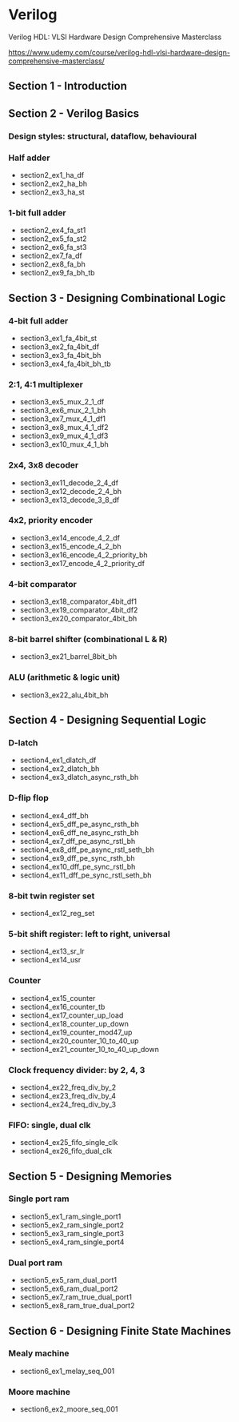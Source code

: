 # Verilog

Verilog HDL: VLSI Hardware Design Comprehensive Masterclass

https://www.udemy.com/course/verilog-hdl-vlsi-hardware-design-comprehensive-masterclass/

## Section 1 - Introduction

## Section 2 - Verilog Basics
### Design styles: structural, dataflow, behavioural
### Half adder
  - section2_ex1_ha_df
  - section2_ex2_ha_bh
  - section2_ex3_ha_st
### 1-bit full adder
  - section2_ex4_fa_st1
  - section2_ex5_fa_st2
  - section2_ex6_fa_st3
  - section2_ex7_fa_df
  - section2_ex8_fa_bh
  - section2_ex9_fa_bh_tb

## Section 3 - Designing Combinational Logic
### 4-bit full adder
  - section3_ex1_fa_4bit_st
  - section3_ex2_fa_4bit_df
  - section3_ex3_fa_4bit_bh
  - section3_ex4_fa_4bit_bh_tb
### 2:1, 4:1 multiplexer
  - section3_ex5_mux_2_1_df
  - section3_ex6_mux_2_1_bh
  - section3_ex7_mux_4_1_df1
  - section3_ex8_mux_4_1_df2
  - section3_ex9_mux_4_1_df3
  - section3_ex10_mux_4_1_bh
### 2x4, 3x8 decoder
  - section3_ex11_decode_2_4_df
  - section3_ex12_decode_2_4_bh
  - section3_ex13_decode_3_8_df
### 4x2, priority encoder
  - section3_ex14_encode_4_2_df
  - section3_ex15_encode_4_2_bh
  - section3_ex16_encode_4_2_priority_bh
  - section3_ex17_encode_4_2_priority_df
### 4-bit comparator
  - section3_ex18_comparator_4bit_df1
  - section3_ex19_comparator_4bit_df2
  - section3_ex20_comparator_4bit_bh
### 8-bit barrel shifter (combinational L & R)
  - section3_ex21_barrel_8bit_bh
### ALU (arithmetic & logic unit)
  - section3_ex22_alu_4bit_bh

## Section 4 - Designing Sequential Logic
### D-latch
- section4_ex1_dlatch_df
- section4_ex2_dlatch_bh
- section4_ex3_dlatch_async_rsth_bh
### D-flip flop
- section4_ex4_dff_bh
- section4_ex5_dff_pe_async_rsth_bh
- section4_ex6_dff_ne_async_rsth_bh
- section4_ex7_dff_pe_async_rstl_bh
- section4_ex8_dff_pe_async_rstl_seth_bh
- section4_ex9_dff_pe_sync_rsth_bh
- section4_ex10_dff_pe_sync_rstl_bh
- section4_ex11_dff_pe_sync_rstl_seth_bh
### 8-bit twin register set
- section4_ex12_reg_set
### 5-bit shift register: left to right, universal
- section4_ex13_sr_lr
- section4_ex14_usr
### Counter
- section4_ex15_counter
- section4_ex16_counter_tb
- section4_ex17_counter_up_load
- section4_ex18_counter_up_down
- section4_ex19_counter_mod47_up
- section4_ex20_counter_10_to_40_up
- section4_ex21_counter_10_to_40_up_down
### Clock frequency divider: by 2, 4, 3
- section4_ex22_freq_div_by_2
- section4_ex23_freq_div_by_4
- section4_ex24_freq_div_by_3
### FIFO: single, dual clk
- section4_ex25_fifo_single_clk
- section4_ex26_fifo_dual_clk

## Section 5 - Designing Memories
### Single port ram
- section5_ex1_ram_single_port1
- section5_ex2_ram_single_port2
- section5_ex3_ram_single_port3
- section5_ex4_ram_single_port4
### Dual port ram
- section5_ex5_ram_dual_port1
- section5_ex6_ram_dual_port2
- section5_ex7_ram_true_dual_port1
- section5_ex8_ram_true_dual_port2

## Section 6 - Designing Finite State Machines
### Mealy machine
- section6_ex1_melay_seq_001
### Moore machine
- section6_ex2_moore_seq_001
